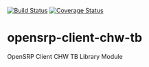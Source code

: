 [![Build Status](https://travis-ci.org/OpenSRP/opensrp-client-chw-tb.svg?branch=master)](https://travis-ci.org/OpenSRP/opensrp-client-chw-tb) [![Coverage Status](https://coveralls.io/repos/github/OpenSRP/opensrp-client-chw-tb/badge.svg?branch=master)](https://coveralls.io/github/OpenSRP/opensrp-client-chw-tb?branch=master)

# opensrp-client-chw-tb
OpenSRP Client CHW TB Library Module

